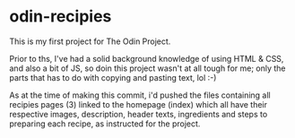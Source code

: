 # odin-recipies

This is my first project for The Odin Project.

Prior to ths, I've had a solid background knowledge of using HTML & CSS, and also a bit of JS, so doin this project wasn't at all tough for me; only the parts that has to do with copying and pasting text, lol :-)

As at the time of making this commit, i'd pushed the files containing all recipies pages (3) linked to the homepage (index) which all have their respective images, description, header texts, ingredients and steps to preparing each recipe, as instructed for the project.